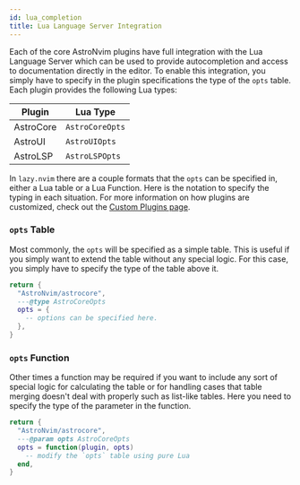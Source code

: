 ```yaml
---
id: lua_completion
title: Lua Language Server Integration
---
```


Each of the core AstroNvim plugins have full integration with the Lua Language Server which can be used to provide autocompletion and access to documentation directly in the editor. To enable this integration, you simply have to specify in the plugin specifications the type of the `opts` table. Each plugin provides the following Lua types:

| Plugin    | Lua Type        |
| --------- | --------------- |
| AstroCore | `AstroCoreOpts` |
| AstroUI   | `AstroUIOpts`   |
| AstroLSP  | `AstroLSPOpts`  |

In `lazy.nvim` there are a couple formats that the `opts` can be specified in, either a Lua table or a Lua Function. Here is the notation to specify the typing in each situation. For more information on how plugins are customized, check out the [Custom Plugins page](/configuration/custom_plugins).

### `opts` Table

Most commonly, the `opts` will be specified as a simple table. This is useful if you simply want to extend the table without any special logic. For this case, you simply have to specify the type of the table above it.

```lua
return {
  "AstroNvim/astrocore",
  ---@type AstroCoreOpts
  opts = {
    -- options can be specified here.
  },
}
```

### `opts` Function

Other times a function may be required if you want to include any sort of special logic for calculating the table or for handling cases that table merging doesn't deal with properly such as list-like tables. Here you need to specify the type of the parameter in the function.

```lua
return {
  "AstroNvim/astrocore",
  ---@param opts AstroCoreOpts
  opts = function(plugin, opts)
    -- modify the `opts` table using pure Lua
  end,
}
```
